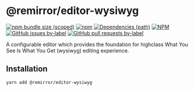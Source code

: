# @remirror/editor-wysiwyg

[![npm bundle size (scoped)](https://img.shields.io/bundlephobia/minzip/@remirror/editor-wysiwyg.svg?style=for-the-badge)](https://bundlephobia.com/result?p=@remirror/editor-wysiwyg) [![npm](https://img.shields.io/npm/dm/@remirror/editor-wysiwyg.svg?style=for-the-badge&logo=npm)](https://www.npmjs.com/package/@remirror/editor-wysiwyg) [![Dependencies (path)](https://img.shields.io/david/ifiokjr/remirror.svg?logo=npm&path=@remirror%2Feditor-wysiwyg&style=for-the-badge)](https://github.com/ifiokjr/remirror/blob/master/@remirror/editor-wysiwyg/package.json) [![NPM](https://img.shields.io/npm/l/@remirror/editor-wysiwyg.svg?style=for-the-badge)](https://github.com/ifiokjr/remirror/blob/master/LICENSE) [![GitHub issues by-label](https://img.shields.io/github/issues/ifiokjr/remirror/@remirror/editor-wysiwyg.svg?label=Open%20Issues&logo=github&style=for-the-badge)](https://github.com/ifiokjr/remirror/issues?utf8=%E2%9C%93&q=is%3Aissue+is%3Aopen+sort%3Aupdated-desc+label%3A%40remirror%2Feditor-wysiwyg) [![GitHub pull requests by-label](https://img.shields.io/github/issues-pr/ifiokjr/remirror/@remirror/editor-wysiwyg.svg?label=Open%20Pull%20Requests&logo=github&style=for-the-badge)](https://github.com/ifiokjr/remirror/pulls?utf8=%E2%9C%93&q=is%3Apr+is%3Aopen+sort%3Aupdated-desc+label%3A%40remirror%2Feditor-wysiwyg)

A configurable editor which provides the foundation for highclass What You See Is What You Get (wysiwyg) editing experience.

## Installation

```bash
yarn add @remirror/editor-wysiwyg
```
